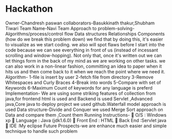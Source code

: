 # Hackathon
Owner-Chandresh paswan collaborators-Basukkinath thakur,Shubham Tiwari
Team Name-Navi Team
Approach to problem-solving-
Algorithms/process/control flow
Data structures
Relationships
Components (how do we break this problem down)
we find that by doing this, it's easier to visualize as we start coding. we also will spot flaws before I start into the code because we can see everything in front of us (instead of incessant scrolling and window-hopping). Not only that, once it's written out we can let things form in the back of my mind as we are working on other tasks. we can also work in a non-linear fashion, committing an idea to paper when it hits us and then come back to it when we reach the point where we need it.
Algorithm- 1-file is insert by user
2-fetch file from directory
3-Remove Whitespaces and Curly Braces
4-Break into words
5-Compare with set of Keywords
6-Maximum Count of keywords for any language is preferd
Implementation- We are using some striking features of collection from java,for frontend html is used and Backend is used Servlet ,Advanced java,Core java to deploy project we used github.Waterfall model approach is used
Data structure-Divide and Conquer we used Merge Sort approach on Data and compare them ,Count them
Running Instructions-
 O/S : Windows xp
 Language : Java (jdk1.6.0)
 Front End : HTML
 Back End :Servlet java
 IDE :My eclipse 
Future Prospects-we are enhance much easier and simple technique to handle such problem
